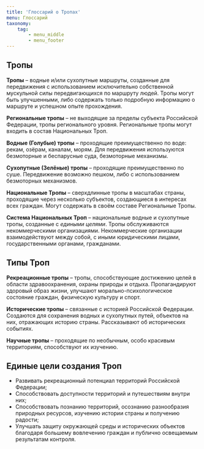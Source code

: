 ```yaml
---
title: 'Глоссарий о Тропах'
menu: Глоссарий
taxonomy:
    tag:
        - menu_middle
        - menu_footer
---
```


## Тропы

**Тропы** – водные и/или сухопутные маршруты, созданные для передвижения с использованием исключительно собственной мускульной силы передвигающихся по маршруту людей. Тропы могут быть улучшенными, либо содержать только подробную информацию о маршруте и успешном опыте прохождения.

**Региональные тропы** – не выходящие за пределы субъекта Российской Федерации, тропы регионального уровня. Региональные тропы могут входить в состав Национальных Троп.

**Водные (Голубые) тропы** – проходящие преимущественно по воде: рекам, озёрам, каналам, морям. Для передвижения используются безмоторные и беспарусные суда, безмоторные механизмы.

**Сухопутные (Зелёные) тропы** – проходящие преимущественно по суше. Передвижение возможно пешком, либо с использованием безмоторных механизмов.

**Национальные Тропы** – сверхдлинные тропы в масштабах страны, проходящие через несколько субъектов, создающиеся в интересах всех граждан. Могут содержать в своём составе Региональные Тропы.

**Система Национальных Троп** – национальные водные и сухопутные тропы, созданные с <i>едиными целями</i>. Тропы обслуживаются некоммерческими организациями. Некоммерческие организации взаимодействуют между собой, с иными юридическими лицами, государственными органами, гражданами.


## Типы Троп

**Рекреационные тропы** – тропы, способствующие достижению целей в области здравоохранения, охраны природы и отдыха. Пропагандируют здоровый образ жизни, улучшают морально-психологическое состояние граждан, физическую культуру и спорт.

**Исторические тропы** – связанные с историей Российской Федерации. Создаются для сохранения водных и сухопутных путей, объектов на них, отражающих историю страны. Рассказывают об исторических событиях.

**Научные тропы** – проходящие по необычным, особо красивым территориям, способствуют их изучению.


## Единые цели создания Троп

* Развивать рекреационный потенциал территорий Российской Федерации;
* Способствовать доступности территорий и путешествиям внутри них;
* Способствовать познанию территорий, осознанию разнообразия природных ресурсов, изучению истории страны и получению радости;
* Улучшать защиту окружающей среды и исторических объектов благодаря большему вовлечению граждан и публично освещаемым результатам контроля.